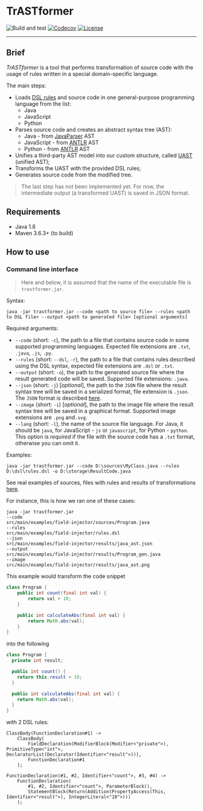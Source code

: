 # TrASTformer

![Build and test](https://github.com/cqfn/trastformer/workflows/Build%20and%20test/badge.svg)
[![Codecov](https://codecov.io/gh/cqfn/trastformer/branch/master/graph/badge.svg)](https://codecov.io/gh/cqfn/trastformer)
[![License](https://img.shields.io/badge/license-MIT-green.svg)](https://github.com/cqfn/trastformer/blob/master/LICENSE.txt)
___

## Brief

*TrASTformer* is a tool that performs transformation of source code with the usage of rules written 
in a special domain-specific language.

The main steps:

- Loads [DSL rules](https://github.com/cqfn/astranaut#domain-specific-language) and source code in one general-purpose programming language from the list:
    - Java
    - JavaScript
    - Python
- Parses source code and creates an abstract syntax tree (AST):
    - Java - from [JavaParser](https://javaparser.org/) AST
    - JavaScript - from [ANTLR](https://github.com/antlr/grammars-v4/tree/master/javascript/javascript) AST
    - Python - from [ANTLR](https://github.com/antlr/grammars-v4/tree/master/python/python) AST
- Unifies a third-party AST model into our custom structure, called [UAST](https://github.com/cqfn/uast) (unified AST);
- Transforms the UAST with the provided DSL rules;
- Generates source code from the modified tree.

> The last step has not been implemented yet. For now, the intermediate output (a transformed UAST) is saved in JSON format.

## Requirements

* Java 1.8
* Maven 3.6.3+ (to build)

## How to use

### Command line interface

> Here and below, it is assumed that the name of the executable file is `trastformer.jar`.

Syntax:

```
java -jar trastformer.jar --code <path to source file> --rules <path to DSL file> --output <path to generated file> [optional arguments] 
```

Required arguments:

* `--code` (short: `-c`), the path to a file that contains source code in some supported programming languages.
  Expected file extensions are `.txt`, `.java`, `.js`, `.py`.
* `--rules` (short: `--dsl`, `-r`), the path to a file that contains rules described using the DSL
  syntax, expected file extensions are `.dsl` or `.txt`.
* `--output` (short: `-o`), the path to the generated source file where the result generated code will be saved.
  Supported file extensions: `.java`.
* `--json` (short: `-j`) [*optional*], the path to the `JSON` file where the result syntax tree will be saved
  in a serialized format, file extension is `.json`. The `JSON` format is described [here](https://github.com/cqfn/astranaut#syntax-tree-representation).
* `--image` (short: `-i`) [*optional*], the path to the image file where the result syntax tree will be saved
  in a graphical format. Supported image extensions are `.png` and`.svg`.
* `--lang` (short: `-l`), the name of the source file language. For Java, it should be `java`,
  for JavaScript - `js` or `javascript`, for Python - `python`.
  This option is *required* if the file with the source code has a `.txt` format, otherwise you can omit it.

Examples:

```
java -jar trastformer.jar --code D:\sources\MyClass.java --rules D:\dsl\rules.dsl -o D:\storage\ResultCode.java
```

See real examples of sources, files with rules and results of transformations [here](src/main/examples).

For instance, this is how we ran one of these cases:

```
java -jar trastformer.jar
--code
src/main/examples/field-injector/sources/Program.java
--rules
src/main/examples/field-injector/rules.dsl
--json
src/main/examples/field-injector/results/java_ast.json
--output
src/main/examples/field-injector/results/Program_gen.java
--image
src/main/examples/field-injector/results/java_ast.png
```

This example would transform the code snippet
```java
class Program {
    public int count(final int val) {
        return val + 10;
    }

    public int calculateAbs(final int val) {
        return Math.abs(val);
    }
}
```

into the following

```java
class Program {
  private int result;

  public int count() {
    return this.result + 10;
  }

  public int calculateAbs(final int val) {
    return Math.abs(val);
  }
}
```

with 2 DSL rules:

```
ClassBody(FunctionDeclaration#1) ->
    ClassBody(
        FieldDeclaration(ModifierBlock(Modifier<"private">), PrimitiveType<"int">, DeclaratorList(Declarator(Identifier<"result">))),
        FunctionDeclaration#1
    );

FunctionDeclaration(#1, #2, Identifier<"count">, #3, #4) ->
    FunctionDeclaration(
        #1, #2, Identifier<"count">, ParameterBlock(),
        StatementBlock(Return(Addition(PropertyAccess(This, Identifier<"result">), IntegerLiteral<"10">)))
    );
```